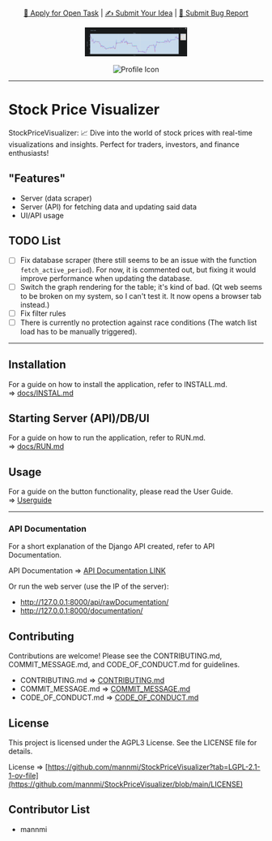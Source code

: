 <p align="center">
  <a href="https://github.com/mannmi/StockPriceVisualizer/issues?q=is%3Aopen+is%3Aissue+-label%3A%22Application+Proposal%22+-label%3A%22WIP%22+">🚀 Apply for Open Task</a> | <a href="https://github.com/mannmi/StockPriceVisualizer/issues">✍️ Submit Your Idea</a> | <a href="https://github.com/mannmi/StockPriceVisualizer/issues/new?assignees=&labels=&projects=&template=bug_report.md&title="> 🐛 Submit Bug Report</a>
</p>

<p align="center">
  <!-- PSE Acceleration Program logo -->
  <img width=40% src="docs/images/screenImage.png">
</p>

<p align="center">
  <img src="PROFILE_PICTURE_URL" alt="Profile Icon" />
</p>

---

# Stock Price Visualizer

StockPriceVisualizer: 📈 Dive into the world of stock prices with real-time visualizations and insights. Perfect for traders, investors, and finance enthusiasts!

## "Features"

- Server (data scraper)
- Server (API) for fetching data and updating said data
- UI/API usage

## TODO List

- [ ] Fix database scraper (there still seems to be an issue with the function `fetch_active_period`). For now, it is commented out, but fixing it would improve performance when updating the database.
- [ ] Switch the graph rendering for the table; it's kind of bad. (Qt web seems to be broken on my system, so I can't test it. It now opens a browser tab instead.)
- [ ] Fix filter rules
- [ ] There is currently no protection against race conditions (The watch list load has to be manually triggered).

---

## Installation

For a guide on how to install the application, refer to INSTALL.md.  
=> [docs/INSTAL.md](docs/INSTAL.md)

## Starting Server (API)/DB/UI

For a guide on how to run the application, refer to RUN.md.  
=> [docs/RUN.md](docs/RUN.md)

## Usage

For a guide on the button functionality, please read the User Guide.  
=> [Userguide](docs/USING_APP.md)  

---

### API Documentation

For a short explanation of the Django API created, refer to API Documentation.  

API Documentation => [API Documentation LINK](../../StockPriceVisualizer/docs/api_documentation.md)

Or run the web server (use the IP of the server):
- http://127.0.0.1:8000/api/rawDocumentation/
- http://127.0.0.1:8000/documentation/

## Contributing

Contributions are welcome! Please see the CONTRIBUTING.md, COMMIT_MESSAGE.md, and CODE_OF_CONDUCT.md for guidelines.  

* CONTRIBUTING.md => [CONTRIBUTING.md](docs/CONTRIBUTING.md)
* COMMIT_MESSAGE.md => [COMMIT_MESSAGE.md](docs/COMMIT_MESSAGE.md)
* CODE_OF_CONDUCT.md => [CODE_OF_CONDUCT.md](docs/CODE_OF_CONDUCT.md)

## License

This project is licensed under the AGPL3 License. See the LICENSE file for details.  

License => [https://github.com/mannmi/StockPriceVisualizer?tab=LGPL-2.1-1-ov-file](https://github.com/mannmi/StockPriceVisualizer/blob/main/LICENSE)


## Contributor List

- mannmi
